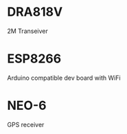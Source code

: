 # DRA818V

2M Transeiver

# ESP8266

Arduino compatible dev board with WiFi

# NEO-6

GPS receiver 
